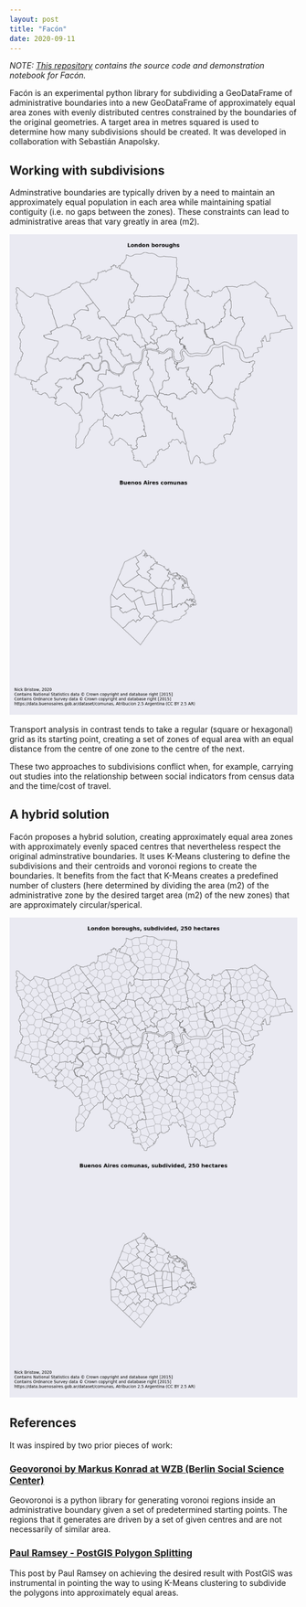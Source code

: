 ```yaml
---
layout: post
title: "Facón"
date: 2020-09-11
---
```


*NOTE: [This repository](https://github.com/AtelierLibre/facon) contains the source code and demonstration notebook for Facón.*

Facón is an experimental python library for subdividing a GeoDataFrame of administrative boundaries into a new GeoDataFrame of approximately equal area zones with evenly distributed centres constrained by the boundaries of the original geometries. A target area in metres squared is used to determine how many subdivisions should be created. It was developed in collaboration with Sebastián Anapolsky.

## Working with subdivisions

Adminstrative boundaries are typically driven by a need to maintain an approximately equal population in each area while maintaining spatial contiguity (i.e. no gaps between the zones). These constraints can lead to administrative areas that vary greatly in area (m2).

![Greater London boroughs, Ciudad Autónoma de Buenos Aires comunas](/images/London_boroughs_Buenos_Aires_comunas.png "Greater London boroughs, Ciudad Autónoma de Buenos Aires comunas")

Transport analysis in contrast tends to take a regular (square or hexagonal) grid as its starting point, creating a set of zones of equal area with an equal distance from the centre of one zone to the centre of the next.

These two approaches to subdivisions conflict when, for example, carrying out studies into the relationship between social indicators from census data and the time/cost of travel.

## A hybrid solution

Facón proposes a hybrid solution, creating approximately equal area zones with approximately evenly spaced centres that nevertheless respect the original adminstrative boundaries. It uses K-Means clustering to define the subdivisions and their centroids and voronoi regions to create the boundaries. It benefits from the fact that K-Means creates a predefined number of clusters (here determined by dividing the area (m2) of the administrative zone by the desired target area (m2) of the new zones) that are approximately circular/sperical.

![Greater London boroughs, Ciudad Autónoma de Buenos Aires comunas subdivided](/images/London_boroughs_Buenos_Aires_comunas_subdivided.png "Greater London boroughs, Ciudad Autónoma de Buenos Aires comunas subdivided")

## References

It was inspired by two prior pieces of work:

### [Geovoronoi by Markus Konrad at WZB (Berlin Social Science Center)](https://github.com/WZBSocialScienceCenter/geovoronoi)

Geovoronoi is a python library for generating voronoi regions inside an administrative boundary given a set of predetermined starting points. The regions that it generates are driven by a set of given centres and are not necessarily of similar area.

### [Paul Ramsey - PostGIS Polygon Splitting](http://blog.cleverelephant.ca/2018/06/polygon-splitting.html)

This post by Paul Ramsey on achieving the desired result with PostGIS was instrumental in pointing the way to using K-Means clustering to subdivide the polygons into approximately equal areas.
